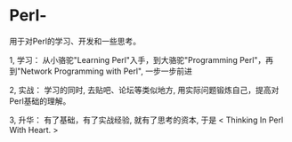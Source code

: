 # Perl-

用于对Perl的学习、开发和一些思考。

1, 学习： 
        从小骆驼"Learning Perl"入手，到大骆驼"Programming Perl"，再到"Network Programming with Perl", 一步一步前进
        
2, 实战：
        学习的同时, 去贴吧、论坛等类似地方, 用实际问题锻炼自己，提高对Perl基础的理解。
        
3, 升华：
        有了基础，有了实战经验, 就有了思考的资本, 于是 < Thinking In Perl With Heart. >
        
        
